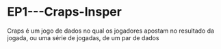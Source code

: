 # EP1---Craps-Insper
Craps é um jogo de dados no qual os jogadores apostam no resultado da jogada, ou uma série de jogadas, de um par de dados
